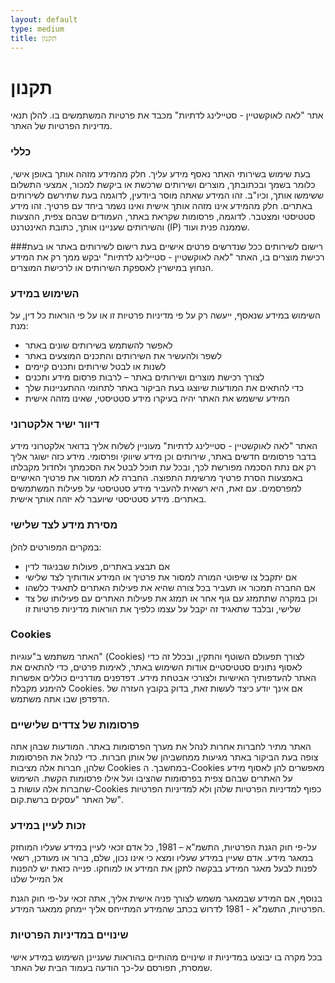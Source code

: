```yaml
---
layout: default
type: medium
title: תקנון
---
```


# תקנון

אתר "לאה לאוקשטיין - סטיילינג לדתיות" מכבד את פרטיות המשתמשים בו. 
להלן תנאי מדיניות הפרטיות של האתר.

### כללי
בעת שימוש בשירותי האתר נאסף מידע עליך. חלק מהמידע מזהה אותך באופן אישי, כלומר בשמך ובכתובתך, מוצרים ושירותים שרכשת או ביקשת למכור, אמצעי התשלום ששימשו אותך, וכיו"ב. זהו המידע שאתה מוסר ביודעין, לדוגמה בעת שתירשם לשירותים באתרים. חלק מהמידע אינו מזהה אותך אישית ואינו נשמר ביחד עם פרטיך. זהו מידע סטטיסטי ומצטבר. לדוגמה, פרסומות שקראת באתר, העמודים שבהם צפית, ההצעות והשירותים שעניינו אותך, כתובת האינטרנט (IP) שממנה פנית ועוד.

###רישום לשירותים
ככל שנדרשים פרטים אישיים בעת רישום לשירותים באתר או בעת רכישת מוצרים בו, האתר "לאה לאוקשטיין - סטיילינג לדתיות"  יבקש ממך רק את המידע הנחוץ במישרין לאספקת השירותים או לרכישת המוצרים.

### השימוש במידע
השימוש במידע שנאסף, ייעשה רק על פי מדיניות פרטיות זו או על פי הוראות כל דין, על מנת:
* לאפשר להשתמש בשירותים שונים באתר
* לשפר ולהעשיר את השירותים והתכנים המוצעים באתר
* לשנות או לבטל שירותים ותכנים קיימים
* לצורך רכישת מוצרים ושירותים באתר – לרבות פרסום מידע ותכנים
* כדי להתאים את המודעות שיוצגו בעת הביקור באתר לתחומי ההתעניינות שלך
* המידע שישמש את האתר יהיה בעיקרו מידע סטטיסטי, שאינו מזהה אישית

### דיוור ישיר אלקטרוני
האתר "לאה לאוקשטיין - סטיילינג לדתיות" מעוניין לשלוח אליך בדואר אלקטרוני מידע בדבר פרסומים חדשים באתר, שירותים וכן מידע שיווקי ופרסומי.
מידע כזה ישוגר אליך רק אם נתת הסכמה מפורשת לכך, ובכל עת תוכל לבטל את הסכמתך ולחדול מקבלתו באמצעות הסרת פרטיך מרשימת התפוצה.
החברה לא תמסור את פרטיך האישיים למפרסמים. עם זאת, היא רשאית להעביר מידע סטטיסטי על פעילות המשתמשים באתרים.
מידע סטטיסטי שיועבר לא יזהה אותך אישית.

### מסירת מידע לצד שלישי
במקרים המפורטים להלן:
* אם תבצע באתרים, פעולות שבניגוד לדין
* אם יתקבל צו שיפוטי המורה למסור את פרטיך או המידע אודותיך לצד שלישי
* אם החברה תמכור או תעביר בכל צורה שהיא את פעילות האתרים לתאגיד כלשהו
* וכן במקרה שתתמזג עם גוף אחר או תמזג את פעילות האתרים עם פעילותו של צד שלישי, ובלבד שתאגיד זה יקבל על עצמו כלפיך את הוראות מדיניות פרטיות זו
 
### Cookies
האתר משתמש ב"עוגיות" (Cookies) לצורך תפעולם השוטף והתקין, ובכלל זה כדי לאסוף נתונים סטטיסטיים אודות השימוש באתר, לאימות פרטים, כדי להתאים את האתר להעדפותיך האישיות ולצורכי אבטחת מידע.
דפדפנים מודרניים כוללים אפשרות להימנע מקבלת Cookies. אם אינך יודע כיצד לעשות זאת, בדוק בקובץ העזרה של הדפדפן שבו אתה משתמש.

### פרסומות של צדדים שלישיים
האתר מתיר לחברות אחרות לנהל את מערך הפרסומות באתר. המודעות שבהן אתה צופה בעת הביקור באתר מגיעות ממחשביהן של אותן חברות. כדי לנהל את הפרסומות שלהן, חברות אלה מציבות Cookies במחשבך. ה-Cookies מאפשרים להן לאסוף מידע על האתרים שבהם צפית בפרסומות שהציבו ועל אילו פרסומות הקשת. השימוש שחברות אלה עושות ב-Cookies כפוף למדיניות הפרטיות שלהן ולא למדיניות הפרטיות של האתר "עסקים ברשת.קום".

### זכות לעיין במידע
על-פי חוק הגנת הפרטיות, התשמ"א – 1981, כל אדם זכאי לעיין במידע שעליו המוחזק במאגר מידע. אדם שעיין במידע שעליו ומצא כי אינו נכון, שלם, ברור או מעודכן, רשאי לפנות לבעל מאגר המידע בבקשה לתקן את המידע או למוחקו.
פנייה כזאת יש להפנות אל המייל שלנו

בנוסף, אם המידע שבמאגר משמש לצורך פניה אישית אליך, אתה זכאי על-פי חוק הגנת הפרטיות, התשמ"א - 1981 לדרוש בכתב שהמידע המתייחס אליך יימחק ממאגר המידע.

### שינויים במדיניות הפרטיות
בכל מקרה בו יבוצעו במדיניות זו שינויים מהותיים בהוראות שעניינן השימוש במידע אישי שמסרת, תפורסם על-כך הודעה בעמוד הבית של האתר.
